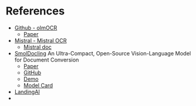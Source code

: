 # References

- [Github - olmOCR](https://github.com/allenai/olmocr)
  - [Paper](https://arxiv.org/pdf/2502.18443v1)
- [Mistral - Mistral OCR](https://mistral.ai/fr/news/mistral-ocr)
  - [Mistral doc](https://docs.mistral.ai/capabilities/document/)
- [SmolDocling]() An Ultra-Compact, Open-Source Vision-Language Model for Document Conversion 
  - [Paper](https://lnkd.in/dxjVg-Zs)
  - [GitHub](https://lnkd.in/d4UT-6_2)
  - [Demo](https://lnkd.in/dgE6_dWe)
  - [Model Card](https://lnkd.in/dRU4y7Sg)
- [LandingAI](https://landing.ai/)
- 
